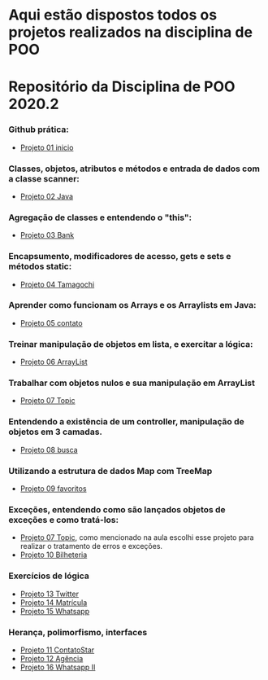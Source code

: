 # Aqui estão dispostos todos os projetos realizados na disciplina de POO

# Repositório da Disciplina de POO 2020.2

### Github prática:
- [Projeto 01 inicio](https://github.com/henricker/POO_2020_2/tree/main/Projeto%2001%20Inicio)
### Classes, objetos, atributos e métodos e entrada de dados com a classe scanner:
- [Projeto 02 Java](https://github.com/henricker/POO_2020_2/tree/main/Projeto%2002%20Java/Carro%20com%20pessoas/src)
### Agregação de classes e entendendo o "this":
- [Projeto 03 Bank](https://github.com/henricker/POO_2020_2/tree/main/Projeto%2003%20Bank/src/Bank)
### Encapsumento, modificadores de acesso, gets e sets e métodos static:
- [Projeto 04 Tamagochi](https://github.com/henricker/POO_2020_2/tree/main/Projeto%2004%20Tamagochi)
### Aprender como funcionam os Arrays e os Arraylists em Java:
- [Projeto 05 contato](https://github.com/henricker/POO_2020_2/tree/main/Projeto%2005%20Contato)
### Treinar manipulação de objetos em lista, e exercitar a lógica:
- [Projeto 06 ArrayList](https://github.com/henricker/POO_2020_2/tree/main/Projeto%2006%20ArrayList)
### Trabalhar com objetos nulos e sua manipulação em ArrayList
- [Projeto 07 Topic](https://github.com/henricker/POO_2020_2/tree/main/Projeto%2007%20topic)
### Entendendo a existência de um controller, manipulação de objetos em 3 camadas.
- [Projeto 08 busca](https://github.com/henricker/POO_2020_2/tree/main/Projeto%2008%20busca-contatos)
### Utilizando a estrutura de dados Map com TreeMap
- [Projeto 09 favoritos](https://github.com/henricker/POO_2020_2/tree/main/Projeto%2009%20favoritos)
### Exceções, entendendo como são lançados objetos de exceções e como tratá-los:
- [Projeto 07 Topic](https://github.com/henricker/POO_2020_2/tree/main/Projeto%2007%20topic), como mencionado na aula escolhi esse projeto para realizar o tratamento de erros e exceções.<br>
- [Projeto 10 Bilheteria](https://github.com/henricker/POO_2020_2/tree/main/Projeto%2010%20Bilheteria)
### Exercícios de lógica
- [Projeto 13 Twitter](https://github.com/henricker/POO_2020_2/tree/main/Projeto%2013%20Twitter) <br>
- [Projeto 14 Matrícula](https://github.com/henricker/POO_2020_2/tree/main/Projeto%2014%20Matr%C3%ADcula)
- [Projeto 15 Whatsapp](https://github.com/henricker/POO_2020_2/tree/main/Projeto%2015%20whatsapp%20I)
### Herança, polimorfismo, interfaces 
- [Projeto 11 ContatoStar](https://github.com/henricker/POO_2020_2/tree/main/Projeto%2011%20ContatoStar)
- [Projeto 12 Agência](https://github.com/henricker/POO_2020_2/tree/main/Projeto%2012%20%20Ag%C3%AAncia)
- [Projeto 16 Whatsapp II](https://github.com/henricker/POO_2020_2/tree/main/Projeto%2016%20whatsapp%20II)
 